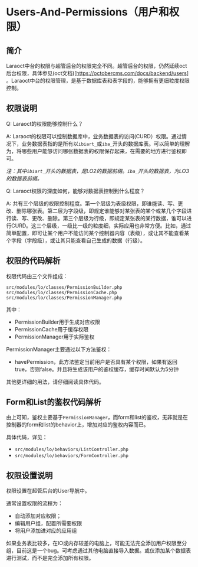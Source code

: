 # Users-And-Permissions（用户和权限）

## 简介

Laraoct中台的权限与超管后台的权限完全不同。超管后台的权限，仍然延续oct后台权限，具体参见(oct文档)[https://octobercms.com/docs/backend/users] 。Laraoct中台的权限管理，是基于数据库表和表字段的，能够拥有更细粒度权限控制。

## 权限说明

Q: Laraoct的权限能够控制什么？

A: Laraoct的权限可以控制数据库中，业务数据表的访问(CURD）权限。通过情况下，业务数据表指的是所有以`ibiart_`或`iba_`开头的数据库表。可以简单的理解为，将哪些用户能够访问哪张数据表的权限保存起来，在需要的地方进行鉴权即可。

*注：其中`ibiart_`开头的数据表，是LO2的数据前缀。`iba_`开头的数据表，为LO3的数据表前缀。*

Q: Laraoct权限的深度如何，能够对数据表控制到什么程度？

A: 共有三个层级的权限控制程度。第一个层级为表级权限，即谁能读、写、更改、删除哪张表。第二层为字段级，即规定谁能够对某张表的某个或某几个字段进行读、写、更改、删除。第三个层级为行级，即规定某张表的某行数据，谁可以进行CURD。这三个层级，一级比一级的粒度细，实际应用也非常方便。比如，通过简单配置，即可让某个用户不能访问某个控制器内容（表级），或让其不能查看某个字段（字段级），或让其只能查看自己生成的数据（行级）。

## 权限的代码解析

权限代码由三个文件组成：

```
src/modules/lo/classes/PermissionBuilder.php
src/modules/lo/classes/PermissionCache.php
src/modules/lo/classes/PermissionManager.php
```

其中：

* PermissionBuilder用于生成对应权限
* PermissionCache用于缓存权限
* PermissionManager用于实际鉴权

PermissionManager主要通过以下方法鉴权：

* havePermission，此方法鉴定当前用户是否具有某个权限，如果有返回true，否则false。并且将生成该用户的鉴权缓存，缓存时间默认为5分钟


其他更详细的用法，请仔细阅读具体代码。


## Form和List的鉴权代码解析

由上可知，鉴权主要基于`PermissionManager`，而form和list的鉴权，无非就是在控制器的form和list的behavior上，增加对应的鉴权内容而已。

具体代码，详见：

* `src/modules/lo/behaviors/ListController.php`
* `src/modules/lo/behaviors/FormController.php`


## 权限设置说明

权限设置在超管后台的User导航中。

通常设置权限的流程为：

* 自动添加对应权限；
* 编辑用户组，配置所需要权限
* 将用户添加进对应的应用组

如果业务表比较多，在IO或内存较差的电脑上，可能无法完全添加用户权限至分组，目前这是一个bug。可考虑通过其他电脑直接导入数据。或仅添加某个数据表进行测试，而不是完全添加所有权限。